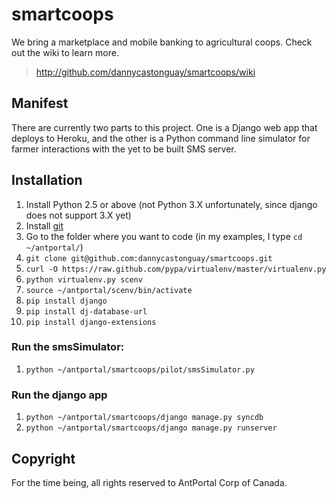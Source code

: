 # smartcoops

We bring a marketplace and mobile banking to agricultural coops. Check out the wiki to learn more.

> http://github.com/dannycastonguay/smartcoops/wiki

## Manifest

There are currently two parts to this project. One is a Django web app that deploys to Heroku, and the other is a Python command line simulator for farmer interactions with the yet to be built SMS server.

## Installation

1. Install Python 2.5 or above (not Python 3.X unfortunately, since django does not support 3.X yet)
1. Install [git](http://git-scm.com/downloads)
1. Go to the folder where you want to code (in my examples, I type `cd ~/antportal/`)
1. `git clone git@github.com:dannycastonguay/smartcoops.git`
2. `curl -O https://raw.github.com/pypa/virtualenv/master/virtualenv.py`
1. `python virtualenv.py scenv`  
1. `source ~/antportal/scenv/bin/activate`
1. `pip install django`
1. `pip install dj-database-url`
1. `pip install django-extensions`

### Run the smsSimulator: 

1. `python ~/antportal/smartcoops/pilot/smsSimulator.py`

### Run the django app

1. `python ~/antportal/smartcoops/django manage.py syncdb`
1. `python ~/antportal/smartcoops/django manage.py runserver`





## Copyright

For the time being, all rights reserved to AntPortal Corp of Canada.

